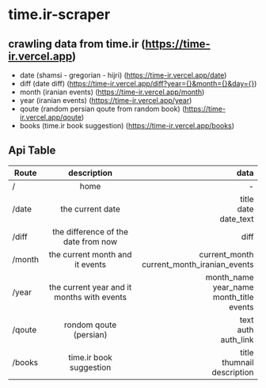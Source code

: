 # time.ir-scraper

## crawling data from time.ir (https://time-ir.vercel.app)

- date (shamsi - gregorian - hijri) (https://time-ir.vercel.app/date)
- diff (date diff) (https://time-ir.vercel.app/diff?year={}&month={}&day={})
- month (iranian events) (https://time-ir.vercel.app/month)
- year (iranian events) (https://time-ir.vercel.app/year)
- qoute (random persian qoute from random book) (https://time-ir.vercel.app/qoute)
- books (time.ir book suggestion) (https://time-ir.vercel.app/books)

## Api Table

| Route   |      description      |  data |
|----------|:-------------:|------:|
| / |  home | - |
| /date |     the current date   | title <br/> date <br/> date_text |
| /diff |     the difference of the date from now   | diff |
| /month |  the current month and it events   | current_month <br/> current_month_iranian_events |
| /year |  the current year and it months with events  | month_name <br/> year_name <br/> month_title <br/> events |
| /qoute |  rondom qoute (persian)   | text <br/> auth <br/> auth_link |
| /books |  time.ir book suggestion   | title <br/> thumnail <br/> description |
